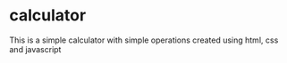 # calculator


This is a simple calculator with simple operations created using html, css and javascript
